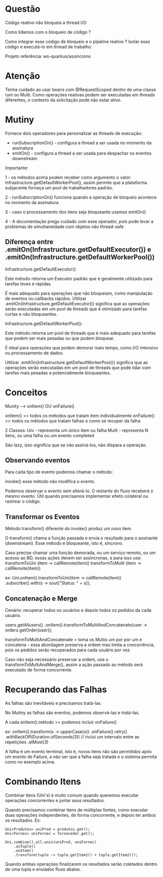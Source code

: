 # Questão

Código reativo não bloqueia a thread I/O

Como lidamos com o bloqueio de código ?

Como integrar esse código de bloqueio e o pipeline reativo ?
Isolar esse código e executá-lo em thread de trabalho.

Projeto referência: ws-quarkus/assincrono

# Atenção

Tenha cuidado ao usar beans com @RequestScoped dentro de uma classe \uni ou Multi. Como operações reativas podem ser executadas em threads diferentes, o contexto da solicitação pode não estar ativo.

# Mutiny

Fornece dois operadores para personalizar as threads de execução:

- runSubscriptionOn() - configura a thread a ser usada no momento da assinatura
- emitOn() - configura a thread a ser usada para despachar os eventos downstream

Importante:

1 - os métodos acima podem receber como argumento o valor: Infrastructure.getDefaultWorkerPool(),
assim permite que a plataforma subjacente forneça um pool de trabalhadores padrão.

2 - runSubscriptionOn() funciona quando a operação de bloqueio acontece no momento da assinatura.

3 - caso o processamento dos itens seja bloqueante usamos emitOn()

4 - A documentação prega cuidado com esse operador, pois pode levar a problemas de simultaneidade com objetos
não thread-safe

## Diferença entre .emitOn(Infrastructure.getDefaultExecutor()) e .emitOn(Infrastructure.getDefaultWorkerPool())

Infrastructure.getDefaultExecutor():

Este método retorna um Executor padrão que é geralmente utilizado para tarefas leves e rápidas.

É mais adequado para operações que não bloqueiam, como manipulação de eventos ou callbacks rápidos.
Utilizar .emitOn(Infrastructure.getDefaultExecutor()) significa que as operações serão executadas
em um pool de threads que é otimizado para tarefas curtas e não bloqueantes.

Infrastructure.getDefaultWorkerPool():

Este método retorna um pool de threads que é mais adequado para tarefas que podem ser mais
pesadas ou que podem bloquear.

É ideal para operações que podem demorar mais tempo, como I/O intensivo ou processamento
de dados.

Utilizar .emitOn(Infrastructure.getDefaultWorkerPool()) significa que as operações
serão executadas em um pool de threads que pode lidar com tarefas mais pesadas e
potencialmente bloqueantes.

# Conceitos

Munity --> onItem() OU onFailure()

onItem() >> todos os métodos que tratam item individualmente
onFailure() >> todos os métodos que tratam falhas e como se recuper da falha

2 Classes:
Uni - representa um único item ou falha
Multi - representa N itens, ou uma falha ou um evento completed

São lazy, isso significa que se não assiná-los, não dispara a operação.

## Observando eventos

Para cada tipo de evento podemos chamar o método:

invoke() esse método não modifica o evento.

Podemos observar o evento sem alterá-lo. O restante do fluxo receberá o mesmo evento.
Útil quando precisamos implementar efeito colateral ou rastrear o código.

## Transformar os Eventos

Método transform() diferente do invoke() produz um novo item.

O transform() chama a função passada e envia o resultado para o assinante (downstream).
Esse método é bloqueante, isto é, síncrono.

Caso precise chamar uma função demorada, ou um serviço remoto, ou um acesso ao BD, essas ações
devem ser assíncronas, e para isso use:
transformToUni (item -> callRemote(item))
transformToMulti (item -> callRemote(item))

ex: Uni.onItem().transformToUni(item -> callRemote(item))
.subscribe().with(s -> sout("Status: " + s));

## Concatenação e Merge

Cenário: recuperar todos os usuários e depois todos os pedidos da cada usuário.

users.getAllusers()
.onItem().transformToMultiAndConcatenate(user -> orders.getOrder(user));

transformToMultiAndConcatenate = toma os Multis um por por um e concatena - essa
abordagem preserva a ordem mas limita a concorrência, pois os pedidos serão
recuperados para cada usuário por vez.

Caso não seja necessário preservar a ordem, use o transformToMultiAndMerge(), assim
a ação passado ao método será executado de forma concorrente.

# Recuperando das Falhas

As falhas são inevitáveis e precisamos tratá-las.

No Mutiny as falhas são eventos, podemos observá-las e tratá-las.

A cada onItem().método >> podemos incluir onFailure()

ex: onItem().transform(x -> upperCase(x))
.onFailure().retry()
.withBackOff(Duration.ofSeconds(3)) // inclui um intervalo entre as repetições
.atMost(3)

A falha é um evento terminal, isto é, novos itens não são permitidos após um evento de Failure,
a não ser que a falha seja tratada e o sistema permita como no exemplo acima.

# Combinando Itens

Combinar itens (Uni's) é muito comum quando queremos executar operações concorrentes e juntar seus resultados.

Quando precisamos combinar itens de múltiplas fontes, como executar duas operações independentes, de forma concorrente,
e depois ter ambos os resultados. Ex:

```
Uni<Produtos> uniProd = produtos.get();
Uni<Fornec> uniFornec = fornecedor.get();

Uni.combine().all.unis(uniProd, uniFornec)
    .asTuple()
    .onItem()
    .transform(tuple -> tuple.getItem1() + tuple.getItem2());
```

Quando ambas operações finalizarem os resultados serão coletados dentro de uma tupla e enviados fluxo abaixo.
